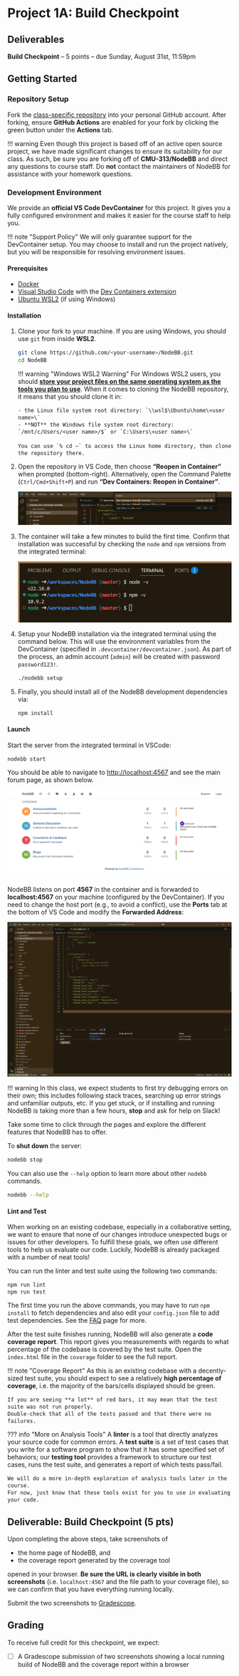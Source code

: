 # Project 1A: Build Checkpoint

## Deliverables

**Build Checkpoint** – 5 points – due Sunday, August 31st, 11:59pm

## Getting Started

### Repository Setup

Fork the [class-specific repository](https://github.com/CMU-17313Q/NodeBB) into your personal GitHub account.
After forking, ensure **GitHub Actions** are enabled for your fork by clicking the green button under the **Actions** tab.

!!! warning
	Even though this project is based off of an active open source project, we have made significant changes to ensure its suitability for our class.
	As such, be sure you are forking off of **CMU-313/NodeBB** and direct any questions to course staff.
	Do **not** contact the maintainers of NodeBB for assistance with your homework questions.

### Development Environment

We provide an **official VS Code DevContainer** for this project.
It gives you a fully configured environment and makes it easier for the course staff to help you.

!!! note "Support Policy"
	We will only guarantee support for the DevContainer setup.
	You may choose to install and run the project natively, but you will be responsible for resolving environment issues.

#### Prerequisites

- [Docker](https://docs.docker.com/get-docker/)
- [Visual Studio Code](https://code.visualstudio.com/) with the [Dev Containers extension](https://code.visualstudio.com/docs/devcontainers/tutorial)
- [Ubuntu WSL2](https://learn.microsoft.com/en-us/windows/wsl/setup/environment#get-started) (if using Windows)


#### Installation

1.	Clone your fork to your machine.
	If you are using Windows, you should use `git` from inside **WSL2**.
   	```bash
	git clone https://github.com/<your-username>/NodeBB.git
	cd NodeBB
   	```

	!!! warning "Windows WSL2 Warning"
	    For Windows WSL2 users, you should [**store your project files on the same operating system as the tools you plan to use**](https://learn.microsoft.com/en-us/windows/wsl/filesystems#file-storage-and-performance-across-file-systems). When it comes to cloning the NodeBB repository, it means that you should clone it in:

	    - the Linux file system root directory: `\\wsl$\Ubuntu\home\<user name>\`
	    - **NOT** the Windows file system root directory: `/mnt/c/Users/<user name>/$` or `C:\Users\<user name>\`

	    You can use `% cd ~` to access the Linux home directory, then clone the repository there.

2.	Open the repository in VS Code, then choose **“Reopen in Container”** when prompted (bottom-right).
	Alternatively, open the Command Palette (`Ctrl/Cmd+Shift+P`) and run **“Dev Containers: Reopen in Container”**.

	![VSCode Rebuild Container](/assets/images/hw/vscode_rebuild_container.png)

3. 	The container will take a few minutes to build the first time.
	Confirm that installation was successful by checking the `node` and `npm` versions from the integrated terminal:

	![VSCode Check Versions](/assets/images/hw/vscode_check_versions.png)

4.	Setup your NodeBB installation via the integrated terminal using the command below.
	This will use the environment variables from the DevContainer (specified in `.devcontainer/devcontainer.json`).
	As part of the process, an admin account (`admin`) will be created with password `password123!`.

	```bash
	./nodebb setup
	```

5. Finally, you should install all of the NodeBB development dependencies via:

	```bash
	npm install
	```

#### Launch

Start the server from the integrated terminal in VSCode:

```bash
nodebb start
```

You should be able to navigate to [http://localhost:4567](http://localhost:4567) and see the main forum page, as shown below.

![NodeBB Main Page](/assets/images/hw/nodebb_main.png)

NodeBB listens on port **4567** in the container and is forwarded to **localhost:4567** on your machine (configured by the DevContainer).
If you need to change the host port (e.g., to avoid a conflict), use the **Ports** tab at the bottom of VS Code and modify the **Forwarded Address**:

![VSCode Port Forwarding](/assets/images/hw/vscode_ports.png)

!!! warning
	In this class, we expect students to first try debugging errors on their own; this includes following stack traces, searching up error strings and unfamiliar outputs, etc.
	If you get stuck, or if installing and running NodeBB is taking more than a few hours, **stop** and ask for help on Slack!

Take some time to click through the pages and explore the different features that NodeBB has to offer.

To **shut down** the server:

```bash
nodebb stop
```

You can also use the `--help` option to learn more about other `nodebb` commands.

```bash
nodebb --help
```

#### Lint and Test

When working on an existing codebase, especially in a collaborative setting, we want to ensure that none of our changes introduce unexpected bugs or issues for other developers.
To fulfill these goals, we often use different tools to help us evaluate our code.
Luckily, NodeBB is already packaged with a number of neat tools!

You can run the linter and test suite using the following two commands:

```shell
npm run lint
npm run test
```

The first time you run the above commands, you may have to run `npm install` to fetch dependencies and also edit your `config.json` file to add test dependencies.
See the [FAQ](/projects/P1/faq/) page for more.

After the test suite finishes running, NodeBB will also generate a **code coverage report**.
This report gives you measurements with regards to what percentage of the codebase is covered by the test suite.
Open the `index.html` file in the `coverage` folder to see the full report.

!!! note "Coverage Report"
	As this is an existing codebase with a decently-sized test suite, you should expect to see a relatively **high percentage of coverage**, i.e. the majority of the bars/cells displayed should be green.

	If you are seeing **a lot** of red bars, it may mean that the test suite was not run properly.
	Double-check that all of the tests passed and that there were no failures.

??? info "More on Analysis Tools"
	A **linter** is a tool that directly analyzes your source code for common errors.
	A **test suite** is a set of test cases that you write for a software program to show that it has some specified set of behaviors; our **testing tool** provides a framework to structure our test cases, runs the test suite, and generates a report of which tests pass/fail.

	We will do a more in-depth exploration of analysis tools later in the course.
	For now, just know that these tools exist for you to use in evaluating your code.

## Deliverable: Build Checkpoint (5 pts)

Upon completing the above steps, take screenshots of

- the home page of NodeBB, and
- the coverage report generated by the coverage tool

opened in your browser.
**Be sure the URL is clearly visible in both screenshots** (i.e. `localhost:4567` and the file path to your coverage file), so we can confirm that you have everything running locally.

Submit the two screenshots to [Gradescope]().

## Grading

To receive full credit for this checkpoint, we expect:

- [ ] A Gradescope submission of two screenshots showing a local running build of NodeBB and the coverage report within a browser
